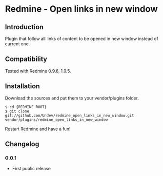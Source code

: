 # Redmine - Open links in new window

## Introduction

Plugin that follow all links of content to be opened in new window
instead of current one.

## Compatibility

Tested with Redmine 0.9.6, 1.0.5.

## Installation

Download the sources and put them to your vendor/plugins folder.

    $ cd {REDMINE_ROOT}
    $ git clone git://github.com/Undev/redmine_open_links_in_new_window.git vendor/plugins/redmine_open_links_in_new_window

Restart Redmine and have a fun!

## Changelog

### 0.0.1

- First public release

